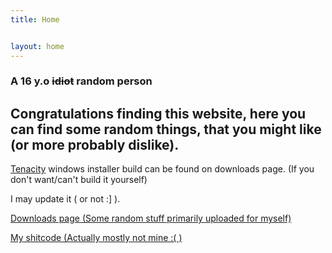 ```yaml
---
title: Home


layout: home
---
```


### A 16 y.o ~~idiot~~ random person

## Congratulations finding this website, here you can find some random things, that you might like (or more probably dislike).


[Tenacity](https://github.com/tenacityteam/tenacity) windows installer build can be found on downloads page. (If you don't want/can't build it yourself)

I may update it ( or not :] ).

[Downloads page (Some random stuff primarily uploaded for myself)](/downloads.html) 

[My shitcode (Actually mostly not mine :( )](https://github.com/sergds)
